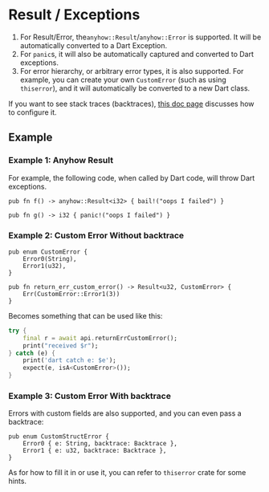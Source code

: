 # Result / Exceptions

1. For Result/Error, the`anyhow::Result`/`anyhow::Error` is supported. It will be automatically converted to a Dart Exception.
2. For `panic`s, it will also be automatically captured and converted to Dart exceptions.
3. For error hierarchy, or arbitrary error types, it is also supported. For example, you can create your own `CustomError` (such as using `thiserror`), and it will automatically be converted to a new Dart class.

If you want to see stack traces (backtraces), [this doc page](stack_trace.md) discusses how to configure it.

## Example

### Example 1: Anyhow Result

For example, the following code, when called by Dart code, will throw Dart exceptions.

```rust,noplayground
pub fn f() -> anyhow::Result<i32> { bail!("oops I failed") }

pub fn g() -> i32 { panic!("oops I failed") }
```

### Example 2: Custom Error Without backtrace

```rust,noplayground
pub enum CustomError {
    Error0(String),
    Error1(u32),
}

pub fn return_err_custom_error() -> Result<u32, CustomError> {
    Err(CustomError::Error1(3))
}
```

Becomes something that can be used like this:

```Dart
try {
    final r = await api.returnErrCustomError();
    print("received $r");
} catch (e) {
    print('dart catch e: $e');
    expect(e, isA<CustomError>());
}
```

### Example 3: Custom Error With backtrace

Errors with custom fields are also supported, and you can even pass a backtrace:

```rust,noplayground
pub enum CustomStructError {
    Error0 { e: String, backtrace: Backtrace },
    Error1 { e: u32, backtrace: Backtrace },
}
```

As for how to fill it in or use it, you can refer to `thiserror` crate for some hints.
